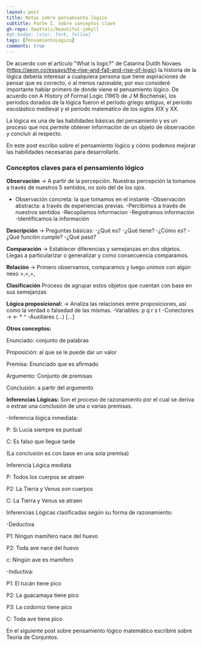 ```yaml
---
layout: post
title: Notas sobre pensamiento lógico 
subtitle: Parte I. Sobre conceptos clave 
gh-repo: daattali/beautiful-jekyll
#gh-badge: [star, fork, follow]
tags: [PensamientoLógico] 
comments: true
---
```


De acuerdo con el artículo "What is logic?" de Catarina Dutilh Novaes (https://aeon.co/essays/the-rise-and-fall-and-rise-of-logic) la historia de la lógica debería interesar a cualquiera persona que tiene aspiraciones de pensar que es correcto, o al menos razonable, por eso consideré importante hablar primero de donde viene el pensamiento lógico. De acuerdo con A History of Formal Logic (1961) de J M Bocheński, los períodos dorados de la lógica fueron el período griego antiguo, el período escolástico medieval y el período matemático de los siglos XIX y XX. 

La lógica es una de las habilidades básicas del pensamiento y es un proceso que nos permite obtener información de un objeto de observación y concluir al respecto.

En este post escribo sobre el pensamiento lógico y cómo podemos mejorar las habilidades necesarias para desarrollarlo. 

### Conceptos claves para el pensamiento lógico  ###

**Observación** → A partir de la percepción. Nuestras percepción la tomamos a través de nuestros 5 sentidos, no solo del de los ojos.
- Observación concreta: la que tomamos en el instante 
-Observación abstracta: a través de experiencias previas.
-Percibimos a través de nuestros sentidos
-Recopilamos informacion
-Registramos información
-Identificamos la información

**Descripción** → Preguntas básicas:
-¿Qué es?
-¿Qué tiene?
-¿Cómo es?
-¿Qué función cumple?
-¿Qué pasó?

**Comparación** → Establecer diferencias y semejanzas en dos objetos. Llegas a particularizar o generalizar y como consecuencia comparamos.

**Relación** → Primero observamos, comparamos y luego unimos con algún nexo >,<,=,

**Clasificación** Proceso de agrupar estos objetos que cuentan con base en sus semejanzas

**Lógica proposicional:** → Analiza las relaciones entre proposiciones, así como la verdad o falsedad de las mismas.
-Variables: p q r s t
-Conectores → ← * ^
-Auxiliares (...) [...]

**Otros conceptos:**

Enunciado: conjunto de palabras

Proposición: al que se le puede dar un valor

Premisa: Enunciado que es afirmado

Argumento: Conjunto de premisas

Conclusión: a partir del argumento

**Inferencias Lógicas:** Son el proceso de razonamiento por el cual se deriva o extrae una conclusión de una o varias premisas. 

-Inferencia lógica inmediata: 

P: Si Lucia siempre es puntual

C: Es falso que llegue tarde

(La conclusión es con base en una sola premisa)

Inferencia Lógica mediata

P: Todos los cuerpos se atraen

P2: La Tierra y Venus son cuerpos

C: La Tierra y Venus se atraen

Inferencias Lógicas clasificadas según su forma de razonamiento:

-Deductiva

P1: Ningun mamifero nace del huevo

P2: Toda ave nace del huevo

c: Ningún ave es mamífero 

-Inductiva:

P1: El tucán tiene pico

P2: La guacamaya tiene pico

P3: La codorniz tiene pico

C: Toda ave tiene pico

En el siguiente post sobre pensamiento lógico matemático escribiré sobre Teoría de Conjuntos.